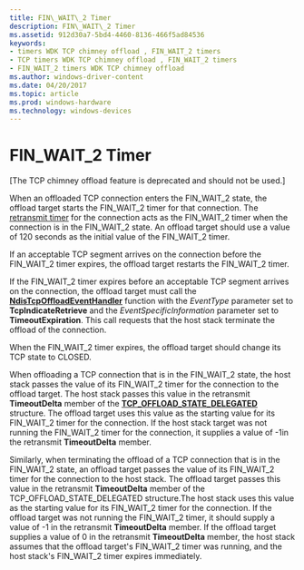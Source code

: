 ```yaml
---
title: FIN\_WAIT\_2 Timer
description: FIN\_WAIT\_2 Timer
ms.assetid: 912d30a7-5bd4-4460-8136-466f5ad84536
keywords:
- timers WDK TCP chimney offload , FIN_WAIT_2 timers
- TCP timers WDK TCP chimney offload , FIN_WAIT_2 timers
- FIN_WAIT_2 timers WDK TCP chimney offload
ms.author: windows-driver-content
ms.date: 04/20/2017
ms.topic: article
ms.prod: windows-hardware
ms.technology: windows-devices
---
```


# FIN\_WAIT\_2 Timer


\[The TCP chimney offload feature is deprecated and should not be used.\]

When an offloaded TCP connection enters the FIN\_WAIT\_2 state, the offload target starts the FIN\_WAIT\_2 timer for that connection. The [retransmit timer](retransmit-timer.md) for the connection acts as the FIN\_WAIT\_2 timer when the connection is in the FIN\_WAIT\_2 state. An offload target should use a value of 120 seconds as the initial value of the FIN\_WAIT\_2 timer.

If an acceptable TCP segment arrives on the connection before the FIN\_WAIT\_2 timer expires, the offload target restarts the FIN\_WAIT\_2 timer.

If the FIN\_WAIT\_2 timer expires before an acceptable TCP segment arrives on the connection, the offload target must call the [**NdisTcpOffloadEventHandler**](https://msdn.microsoft.com/library/windows/hardware/ff564595) function with the *EventType* parameter set to **TcpIndicateRetrieve** and the *EventSpecificInformation* parameter set to **TimeoutExpiration**. This call requests that the host stack terminate the offload of the connection.

When the FIN\_WAIT\_2 timer expires, the offload target should change its TCP state to CLOSED.

When offloading a TCP connection that is in the FIN\_WAIT\_2 state, the host stack passes the value of its FIN\_WAIT\_2 timer for the connection to the offload target. The host stack passes this value in the retransmit **TimeoutDelta** member of the [**TCP\_OFFLOAD\_STATE\_DELEGATED**](https://msdn.microsoft.com/library/windows/hardware/ff570939) structure. The offload target uses this value as the starting value for its FIN\_WAIT\_2 timer for the connection. If the host stack target was not running the FIN\_WAIT\_2 timer for the connection, it supplies a value of -1in the retransmit **TimeoutDelta** member.

Similarly, when terminating the offload of a TCP connection that is in the FIN\_WAIT\_2 state, an offload target passes the value of its FIN\_WAIT\_2 timer for the connection to the host stack. The offload target passes this value in the retransmit **TimeoutDelta** member of the TCP\_OFFLOAD\_STATE\_DELEGATED structure.The host stack uses this value as the starting value for its FIN\_WAIT\_2 timer for the connection. If the offload target was not running the FIN\_WAIT\_2 timer, it should supply a value of -1 in the retransmit **TimeoutDelta** member. If the offload target supplies a value of 0 in the retransmit **TimeoutDelta** member, the host stack assumes that the offload target's FIN\_WAIT\_2 timer was running, and the host stack's FIN\_WAIT\_2 timer expires immediately.

 

 





